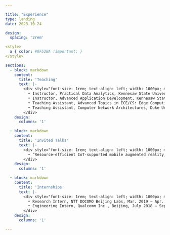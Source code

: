 ```yaml
---

title: "Experience"
type: landing
date: 2023-10-24

design:
  spacing: '2rem'

<style>
  a { color: #0F52BA !important; }
</style>

sections:
  - block: markdown
    content:
      title: 'Teaching'
      text: |-
        <div style="font-size: 1rem; text-align: left; width: 1000px; margin: 0 auto;">
          • Instructor, Practical Data Analytics, Kennesaw State University, Spring 2025<br>
          • Instructor, Advanced Application Development, Kennesaw State University, Fall 2024<br>
          • Teaching Assistant, Advanced Topics in ECE/CS: Edge Computing, Duke University, Spring 2023<br>
          • Teaching Assistant, Computer Network Architectures, Duke University, Fall 2021
        </div>
    design:
      columns: '1'

  - block: markdown
    content:
      title: 'Invited Talks'
      text: |-
        <div style="font-size: 1rem; text-align: left; width: 1000px; margin: 0 auto;">
          • “Resource-efficient IoT-supported mobile augmented reality,” Invited talk at Hitachi R&D, Oct. 2022
        </div>
    design:
      columns: '1'

  - block: markdown
    content:
      title: 'Internships'
      text: |-
        <div style="font-size: 1rem; text-align: left; width: 1000px; margin: 0 auto;">
          • Research Intern, NTT DOCOMO Beijing Labs, Mar. 2019 – Apr. 2019<br>
          • Engineering Intern, Qualcomm Inc., Beijing, July 2018 – Sept. 2018
        </div>
    design:
      columns: '1'

---
```

